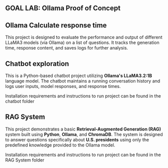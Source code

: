 ## GOAL LAB: Ollama Proof of Concept

## Ollama Calculate response time

This project is designed to evaluate the performance and output of different LLaMA3 models (via Ollama) on a list of questions. It tracks the generation time, response content, and saves logs for further analysis.


## Chatbot exploration

This is a Python-based chatbot project utilizing **Ollama's LLaMA3.2:1B** language model. The chatbot maintains a running conversation history and logs user inputs, model responses, and response times.

Installation requirements and instructions to run project can be found in the chatbot folder


## RAG System

This project demonstrates a basic **Retrieval-Augmented Generation (RAG)** system built using **Python**, **Ollama**, and **ChromaDB**. The system is designed to answer questions specifically about **U.S. presidents** using only the predefined knowledge provided to the Ollama model.

Installation requirements and instructions to run project can be found in the RAG System folder

